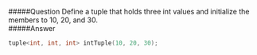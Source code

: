 #####Question
Define a tuple that holds three int values and initialize the members to 10, 20, and 30.  
#####Answer  
```cpp
tuple<int, int, int> intTuple(10, 20, 30);
```
